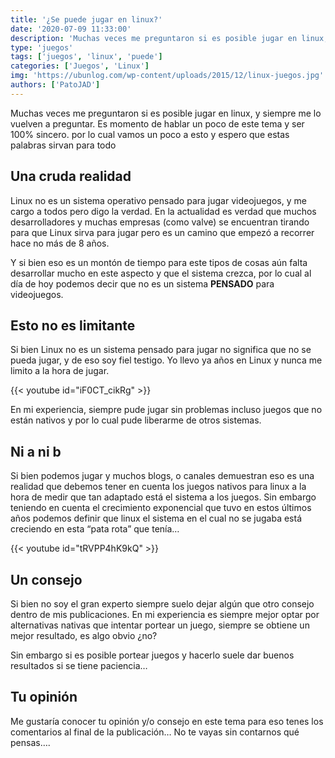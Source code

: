 ```yaml
---
title: '¿Se puede jugar en linux?'
date: '2020-07-09 11:33:00'
description: 'Muchas veces me preguntaron si es posible jugar en linux, y siempre me lo vuelven a preguntar. Es momento de hablar un poco de este tema y ser 100% sincero.'
type: 'juegos'
tags: ['juegos', 'linux', 'puede']
categories: ['Juegos', 'Linux']
img: 'https://ubunlog.com/wp-content/uploads/2015/12/linux-juegos.jpg'
authors: ['PatoJAD']
---
```


Muchas veces me preguntaron si es posible jugar en linux, y siempre me lo vuelven a preguntar. Es momento de hablar un poco de este tema y ser 100% sincero. por lo cual vamos un poco a esto y espero que estas palabras sirvan para todo

## Una cruda realidad

Linux no es un sistema operativo pensado para jugar videojuegos, y me cargo a todos pero digo la verdad. En la actualidad es verdad que muchos desarrolladores y muchas empresas (como valve) se encuentran tirando para que Linux sirva para jugar pero es un camino que empezó a recorrer hace no más de 8 años.

Y si bien eso es un montón de tiempo para este tipos de cosas aún falta desarrollar mucho en este aspecto y que el sistema crezca, por lo cual al día de hoy podemos decir que no es un sistema **PENSADO** para videojuegos.

## Esto no es limitante

Si bien Linux no es un sistema pensado para jugar no significa que no se pueda jugar, y de eso soy fiel testigo. Yo llevo ya años en Linux y nunca me limito a la hora de jugar.

{{< youtube id="iF0CT_cikRg" >}}

En mi experiencia, siempre pude jugar sin problemas incluso juegos que no están nativos y por lo cual pude liberarme de otros sistemas.

## Ni a ni b

Si bien podemos jugar y muchos blogs, o canales demuestran eso es una realidad que debemos tener en cuenta los juegos nativos para linux a la hora de medir que tan adaptado está el sistema a los juegos. Sin embargo teniendo en cuenta el crecimiento exponencial que tuvo en estos últimos años podemos definir que linux el sistema en el cual no se jugaba está creciendo en esta “pata rota” que tenía…

{{< youtube id="tRVPP4hK9kQ" >}}

## Un consejo

Si bien no soy el gran experto siempre suelo dejar algún que otro consejo dentro de mis publicaciones. En mi experiencia es siempre mejor optar por alternativas nativas que intentar portear un juego, siempre se obtiene un mejor resultado, es algo obvio ¿no?

Sin embargo si es posible portear juegos y hacerlo suele dar buenos resultados si se tiene paciencia…

## Tu opinión

Me gustaría conocer tu opinión y/o consejo en este tema para eso tenes los comentarios al final de la publicación… No te vayas sin contarnos qué pensas….
